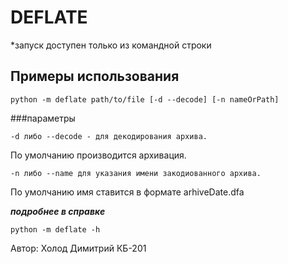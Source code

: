 # DEFLATE 

*запуск доступен только из командной строки
## Примеры использования
```
python -m deflate path/to/file [-d --decode] [-n nameOrPath]
```
###параметры
```
-d либо --decode - для декодирования архива.
```

По умолчанию производится архивация.
```
-n либо --name для указания имени закодиованного архива.
```
По умолчанию имя ставится в формате arhiveDate.dfa


***подробнее в справке***
```
python -m deflate -h
```
Автор: Холод Димитрий КБ-201
